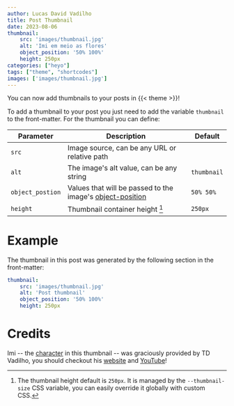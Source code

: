 ```yaml
---
author: Lucas David Vadilho
title: Post Thumbnail
date: 2023-08-06
thumbnail:
    src: 'images/thumbnail.jpg'
    alt: 'Imi em meio as flores'
    object_position: '50% 100%'
    height: 250px
categories: ["heyo"]
tags: ["theme", "shortcodes"]
images: ['images/thumbnail.jpg']
---
```


You can now add thumbnails to your posts in {{< theme >}}!

<!--more-->

To add a thumbnail to your post you just need to add the variable `thumbnail` to the front-matter. For the thumbnail you can define:

| Parameter | Description | Default |
| --- | --- | --- |
| `src` | Image source, can be any URL or relative path | |
| `alt` | The image's alt value, can be any string | `thumbnail` |
| `object_postion` | Values that will be passed to the image's [object-position](https://developer.mozilla.org/en-US/docs/Web/CSS/object-position) | `50% 50%` |
| `height` | Thumbnail container height [^1] | `250px` |

[^1]: The thumbnail height default is `250px`. It is managed by the `--thumbnail-size` CSS variable, you can easily override it globally with custom CSS.

# Example

The thumbnail in this post was generated by the following section in the front-matter:

```yaml
thumbnail:
    src: 'images/thumbnail.jpg'
    alt: 'Post thumbnail'
    object_position: '50% 100%'
    height: 250px
```

# Credits

Imi -- the [character](https://www.tdvadilho.com/portfolio/?id=imiFlores) in this thumbnail -- was graciously provided by TD Vadilho, you should checkout his [website](https://www.tdvadilho.com?utm_source=heyo) and [YouTube](https://www.youtube.com/@TDVadilho)!